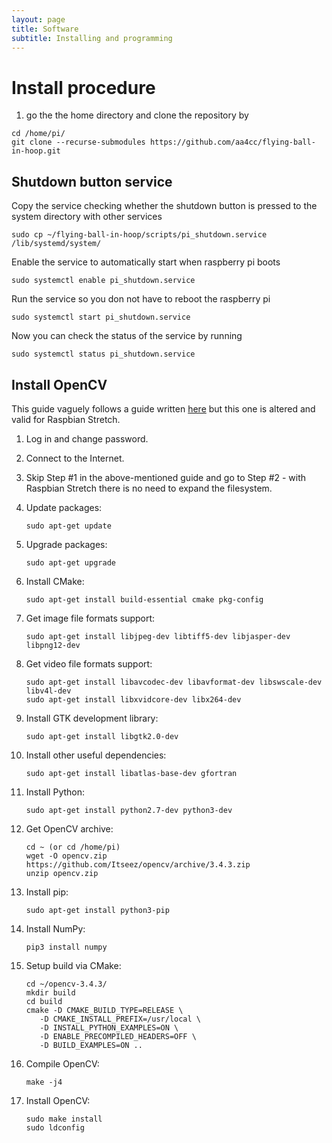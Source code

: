 ```yaml
---
layout: page
title: Software
subtitle: Installing and programming
---
```

<!--
# Ball in Hoop

## Introduction -->

# Install procedure
1) go the the home directory and clone the repository by
```
cd /home/pi/
git clone --recurse-submodules https://github.com/aa4cc/flying-ball-in-hoop.git
```

## Shutdown button service
Copy the service checking whether the shutdown button is pressed to the system directory with other services
```
sudo cp ~/flying-ball-in-hoop/scripts/pi_shutdown.service /lib/systemd/system/
``` 

Enable the service to automatically start when raspberry pi boots
```
sudo systemctl enable pi_shutdown.service
```
Run the service so you don not have to reboot the raspberry pi
```
sudo systemctl start pi_shutdown.service
```
Now you can check the status of the service by running
```
sudo systemctl status pi_shutdown.service
```

## Install OpenCV

This guide vaguely follows a guide written [here](https://www.pyimagesearch.com/2016/04/18/install-guide-raspberry-pi-3-raspbian-jessie-opencv-3/) but this one is altered and valid for Raspbian Stretch.

1. Log in and change password.
 
2. Connect to the Internet.

3. Skip Step #1 in the above-mentioned guide and go to Step #2 - with Raspbian Stretch there is no need to expand the filesystem.

4. Update packages:
    ```
    sudo apt-get update
    ```
5. Upgrade packages:
    ```
    sudo apt-get upgrade
    ```
6. Install CMake:
    ```
    sudo apt-get install build-essential cmake pkg-config
    ```
7. Get image file formats support:
    ```
    sudo apt-get install libjpeg-dev libtiff5-dev libjasper-dev libpng12-dev
    ```
8. Get video file formats support:
    ```
    sudo apt-get install libavcodec-dev libavformat-dev libswscale-dev libv4l-dev
    sudo apt-get install libxvidcore-dev libx264-dev
    ```
9. Install GTK development library:
    ```
    sudo apt-get install libgtk2.0-dev
    ```
10. Install other useful dependencies:
    ```
    sudo apt-get install libatlas-base-dev gfortran
    ```
11. Install Python:
    ```
    sudo apt-get install python2.7-dev python3-dev
    ```
12. Get OpenCV archive:
    ```
    cd ~ (or cd /home/pi)
    wget -O opencv.zip https://github.com/Itseez/opencv/archive/3.4.3.zip
    unzip opencv.zip
    ```
13. Install pip:
    ```
    sudo apt-get install python3-pip
    ```
14. Install NumPy:
    ```
    pip3 install numpy
    ```
15. Setup build via CMake:
    ```
    cd ~/opencv-3.4.3/
    mkdir build
    cd build
    cmake -D CMAKE_BUILD_TYPE=RELEASE \
       -D CMAKE_INSTALL_PREFIX=/usr/local \
       -D INSTALL_PYTHON_EXAMPLES=ON \
       -D ENABLE_PRECOMPILED_HEADERS=OFF \
       -D BUILD_EXAMPLES=ON ..
    ```
16. Compile OpenCV:
    ```
    make -j4
    ```
17. Install OpenCV:
    ```
    sudo make install
    sudo ldconfig
    ```
